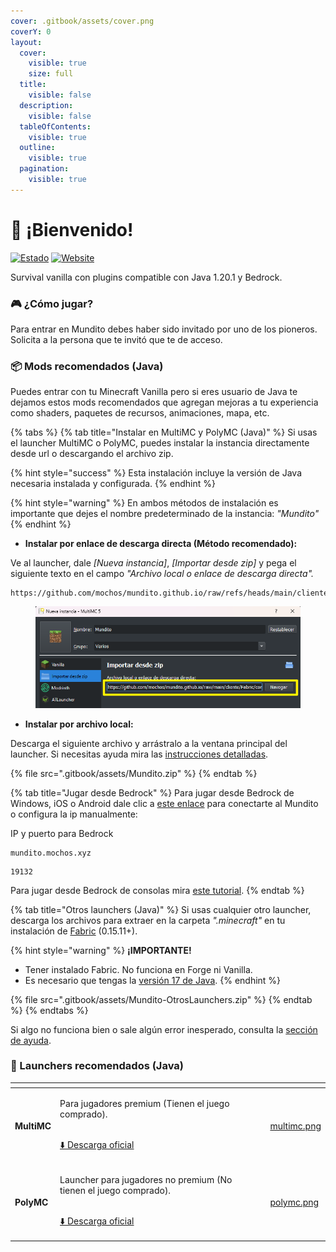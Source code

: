 ```yaml
---
cover: .gitbook/assets/cover.png
coverY: 0
layout:
  cover:
    visible: true
    size: full
  title:
    visible: false
  description:
    visible: false
  tableOfContents:
    visible: true
  outline:
    visible: true
  pagination:
    visible: true
---
```


# 🙋 ¡Bienvenido!

[![Estado](https://img.shields.io/endpoint?url=https%3A%2F%2Fminecraft-server-status-badge.vercel.app%2Fapi%2Fserver%2Fmundito.mochos.xyz%3Fport%3D25565\&style=for-the-badge)](https://stats.uptimerobot.com/vpbB3Zq4A4) [![Website](https://img.shields.io/website?url=https%3A%2F%2Fmapa.mochos.xyz%2F\&up\_message=Online\&down\_message=Offline\&style=for-the-badge\&label=Dynmap\&up\_color=97ca00)](https://stats.uptimerobot.com/vpbB3Zq4A4)

Survival vanilla con plugins compatible con Java 1.20.1 y Bedrock.

### 🎮 ¿Cómo jugar?

Para entrar en Mundito debes haber sido invitado por uno de los pioneros. Solicita a la persona que te invitó que te de acceso.

### 📦 Mods recomendados (Java)

Puedes entrar con tu Minecraft Vanilla pero si eres usuario de Java te dejamos estos mods recomendados que agregan mejoras a tu experiencia como shaders, paquetes de recursos, animaciones, mapa, etc.

{% tabs %}
{% tab title="Instalar en MultiMC y PolyMC (Java)" %}
Si usas el launcher MultiMC o PolyMC, puedes instalar la instancia directamente desde url o descargando el archivo zip.

{% hint style="success" %}
Esta instalación incluye la versión de Java necesaria instalada y configurada.
{% endhint %}

{% hint style="warning" %}
En ambos métodos de instalación es importante que dejes el nombre predeterminado de la instancia: _"Mundito"_
{% endhint %}

* **Instalar por enlace de descarga directa (Método recomendado):**

Ve al launcher, dale _\[Nueva instancia]_, _\[Importar desde zip]_ y pega el siguiente texto en el campo _"Archivo local o enlace de descarga directa"._

```
https://github.com/mochos/mundito.github.io/raw/refs/heads/main/cliente/Fabric/Mundito.zip
```

<figure><img src=".gitbook/assets/importar-url.png" alt=""><figcaption></figcaption></figure>

* **Instalar por archivo local:**

Descarga el siguiente archivo y arrástralo a la ventana principal del launcher. Si necesitas ayuda mira las [instrucciones detalladas](informacion/ayuda.md#como-instalar-la-instancia-de-mundito-en-multimc-o-polymc).

{% file src=".gitbook/assets/Mundito.zip" %}
{% endtab %}

{% tab title="Jugar desde Bedrock" %}
Para jugar desde Bedrock de Windows, iOS o Android dale clic a [este enlace](minecraft://?addExternalServer=Mundito|mundito.mochos.xyz:19132) para conectarte al Mundito o configura la ip manualmente:&#x20;

IP y puerto para Bedrock

```
mundito.mochos.xyz
```

```
19132
```

Para jugar desde Bedrock de consolas mira [este tutorial](informacion/ayuda.md#como-jugar-desde-consola).
{% endtab %}

{% tab title="Otros launchers (Java)" %}
Si usas cualquier otro launcher, descarga los archivos para extraer en la carpeta _".minecraft"_ en tu instalación de [Fabric](https://fabricmc.net/use/installer/) (0.15.11+).

{% hint style="warning" %}
**¡IMPORTANTE!**

* Tener instalado Fabric. No funciona en Forge ni Vanilla.
* Es necesario que tengas la [versión 17 de Java](./#descarga-de-java-portable).
{% endhint %}

{% file src=".gitbook/assets/Mundito-OtrosLaunchers.zip" %}
{% endtab %}
{% endtabs %}

Si algo no funciona bien o sale algún error inesperado, consulta la [sección de ayuda](informacion/ayuda.md).

### 🚀 Launchers recomendados (Java)

<table data-card-size="large" data-view="cards"><thead><tr><th></th><th></th><th></th><th data-hidden data-card-cover data-type="files"></th></tr></thead><tbody><tr><td><h4>MultiMC</h4></td><td><p>Para jugadores premium (Tienen el juego comprado).</p><p><br><a href="https://multimc.org/#Download">⬇️ Descarga oficial</a></p></td><td></td><td><a href=".gitbook/assets/multimc.png">multimc.png</a></td></tr><tr><td><h4>PolyMC</h4></td><td><p>Launcher para jugadores no premium (No tienen el juego comprado).</p><p><br><a href="https://polymc.org/download/">⬇️ Descarga oficial</a></p></td><td></td><td><a href=".gitbook/assets/polymc.png">polymc.png</a></td></tr></tbody></table>
